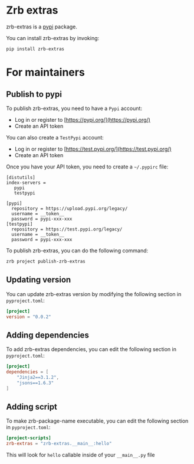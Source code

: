 # Zrb extras

zrb-extras is a [pypi](https://pypi.org) package.

You can install zrb-extras by invoking:

```
pip install zrb-extras
```

# For maintainers

## Publish to pypi

To publish zrb-extras, you need to have a `Pypi` account:

- Log in or register to [https://pypi.org/](https://pypi.org/)
- Create an API token

You can also create a `TestPypi` account:

- Log in or register to [https://test.pypi.org/](https://test.pypi.org/)
- Create an API token

Once you have your API token, you need to create a `~/.pypirc` file:

```
[distutils]
index-servers =
   pypi
   testpypi

[pypi]
  repository = https://upload.pypi.org/legacy/
  username = __token__
  password = pypi-xxx-xxx
[testpypi]
  repository = https://test.pypi.org/legacy/
  username = __token__
  password = pypi-xxx-xxx
```

To publish zrb-extras, you can do the following command:

```bash
zrb project publish-zrb-extras
```

## Updating version

You can update zrb-extras version by modifying the following section in `pyproject.toml`:

```toml
[project]
version = "0.0.2"
```

## Adding dependencies

To add zrb-extras dependencies, you can edit the following section in `pyproject.toml`:

```toml
[project]
dependencies = [
    "Jinja2==3.1.2",
    "jsons==1.6.3"
]
```

## Adding script

To make zrb-package-name executable, you can edit the following section in `pyproject.toml`:

```toml
[project-scripts]
zrb-extras = "zrb-extras.__main__:hello"
```

This will look for `hello` callable inside of your `__main__.py` file
